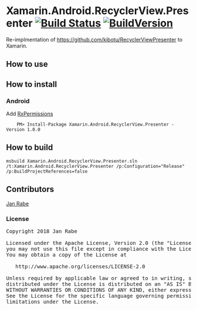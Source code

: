 # Xamarin.Android.RecyclerView.Presenter [![Build Status](https://app.bitrise.io/app/ba0cf03aee45e6e0/status.svg?token=bWmS491VrL3ZzXi17yaNdA&branch=master)](https://app.bitrise.io/app/ba0cf03aee45e6e0) [![BuildVersion](https://buildstats.info/nuget/Xamarin.Android.RecyclerView.Presenter)](https://www.nuget.org/packages/Xamarin.Android.RecyclerView.Presenter/)

Re-implmentation of https://github.com/kibotu/RecyclerViewPresenter to Xamarin.

## How to use



## How to install

### Android

Add [RxPermissions](https://www.nuget.org/packages/Xamarin.Android.RecyclerView.Presenter)

        PM> Install-Package Xamarin.Android.RecyclerView.Presenter -Version 1.0.0

## How to build

    msbuild Xamarin.Android.RecyclerView.Presenter.sln /t:Xamarin.Android.RecyclerView.Presenter /p:Configuration="Release" /p:BuildProjectReferences=false
## Contributors

[Jan Rabe](jan.rabe@kibotu.net)

### License
<pre>
Copyright 2018 Jan Rabe

Licensed under the Apache License, Version 2.0 (the "License");
you may not use this file except in compliance with the License.
You may obtain a copy of the License at

   http://www.apache.org/licenses/LICENSE-2.0

Unless required by applicable law or agreed to in writing, software
distributed under the License is distributed on an "AS IS" BASIS,
WITHOUT WARRANTIES OR CONDITIONS OF ANY KIND, either express or implied.
See the License for the specific language governing permissions and
limitations under the License.
</pre>
